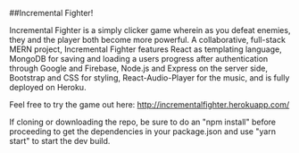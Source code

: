 ##Incremental Fighter!

Incremental Fighter is a simply clicker game wherein as you defeat enemies, they and the player both become more powerful.  A collaborative, full-stack MERN project, Incremental Fighter features React as templating language, MongoDB for saving and loading a users progress after authentication through Google and Firebase, Node.js and Express on the server side, Bootstrap and CSS for styling, React-Audio-Player for the music, and is fully deployed on Heroku.

Feel free to try the game out here: http://incrementalfighter.herokuapp.com/

If cloning or downloading the repo, be sure to do an "npm install" before proceeding to get the dependencies in your package.json and use 
"yarn start" to start the dev build.
